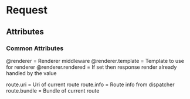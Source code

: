 # Request

## Attributes

### Common Attributes

@renderer          = Renderer middleware
@renderer.template = Template to use for renderer
@renderer.rendered = If set then response render already handled by the value

route.uri          = Uri of current route
route.info         = Route info from dispatcher
route.bundle       = Bundle of current route
